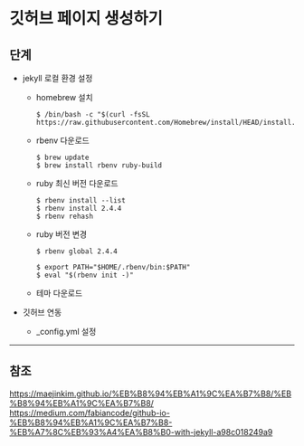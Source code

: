 # 깃허브 페이지 생성하기

## 단계

* jekyll 로컬 환경 설정
  * homebrew 설치
    ```
    $ /bin/bash -c "$(curl -fsSL https://raw.githubusercontent.com/Homebrew/install/HEAD/install.sh)"
    ```
  * rbenv 다운로드
    ```
    $ brew update
    $ brew install rbenv ruby-build
    ```
  * ruby 최신 버전 다운로드
    ```
    $ rbenv install --list
    $ rbenv install 2.4.4
    $ rbenv rehash
    ```
  * ruby 버전 변경
    ```
    $ rbenv global 2.4.4
    
    $ export PATH="$HOME/.rbenv/bin:$PATH"
    $ eval "$(rbenv init -)"
    ```
  * 테마 다운로드

* 깃허브 연동
  * _config.yml 설정


---
## 참조

https://maejinkim.github.io/%EB%B8%94%EB%A1%9C%EA%B7%B8/%EB%B8%94%EB%A1%9C%EA%B7%B8/  
https://medium.com/fabiancode/github-io-%EB%B8%94%EB%A1%9C%EA%B7%B8-%EB%A7%8C%EB%93%A4%EA%B8%B0-with-jekyll-a98c018249a9